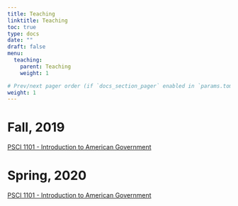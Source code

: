 ```yaml
---
title: Teaching
linktitle: Teaching
toc: true
type: docs
date: ""
draft: false
menu:
  teaching:
    parent: Teaching
    weight: 1

# Prev/next pager order (if `docs_section_pager` enabled in `params.toml`)
weight: 1
---
```


<h1>Fall, 2019</h1>
<a href = "https://drive.google.com/file/d/1qubyYKAn4dYhumsdSUly5unFiPTxylDA/view">PSCI 1101 - Introduction to American Government</a>

<h1>Spring, 2020</h1>
<a href = "https://www.dropbox.com/s/9u3wdq7h2b4wfox/Spring%2C%202020%20PSCI%201101-%20Recitation%20Syllabus.docx?dl=0">PSCI 1101 - Introduction to American Government</a>
